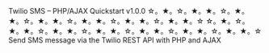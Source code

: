 Twilio SMS – PHP/AJAX Quickstart v1.0.0
☆。★。☆。★。★。☆。★。★。☆。★。★。☆。★。★。☆。★。★。☆。★。★。☆
☆。★。☆。★。★。☆。★。★。☆。★。★。☆。★。★。☆。★。★。☆。★。★。☆
Send SMS message via the Twilio REST API with PHP and AJAX
